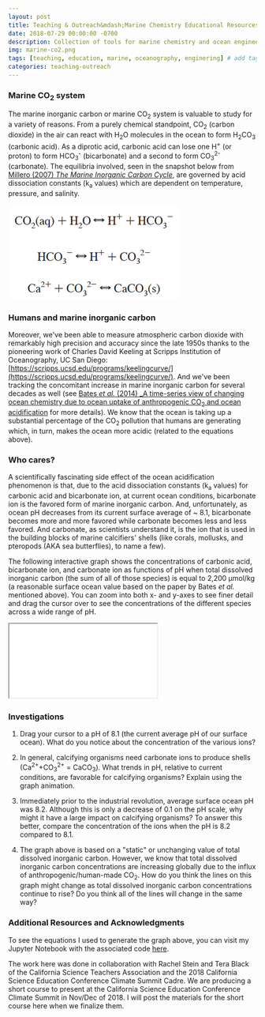 ```yaml
---
layout: post
title: Teaching & Outreach&mdash;Marine Chemistry Educational Resources
date: 2018-07-29 00:00:00 -0700
description: Collection of tools for marine chemistry and ocean engineering teaching
img: marine-co2.png
tags: [teaching, education, marine, oceanography, enginering] # add tag
categories: teaching-outreach
---
```


### Marine CO<sub>2</sub> system
The marine inorganic carbon or marine CO<sub>2</sub> system is valuable to study for a variety of reasons. From a purely chemical standpoint, CO<sub>2</sub> (carbon dioxide) in the air can react with H<sub>2</sub>O molecules in the ocean to form H<sub>2</sub>CO<sub>3</sub> (carbonic acid). As a diprotic acid, carbonic acid can lose one H<sup>+</sup> (or proton) to form HCO<sub>3</sub><sup>-</sup> (bicarbonate) and a second to form CO<sub>3</sub><sup>2-</sup> (carbonate). The equilibria involved, seen in the snapshot below from [Millero (2007) _The Marine Inorganic Carbon Cycle_](https://pubs.acs.org/doi/abs/10.1021/cr0503557), are governed by acid dissociation constants (k<sub>a</sub> values) which are dependent on temperature, pressure, and salinity.

![](../assets/img/for_posts/millero2007.png)

### Humans and marine inorganic carbon
Moreover, we've been able to measure atmospheric carbon dioxide with remarkably high precision and accuracy since the late 1950s thanks to the pioneering work of Charles David Keeling at Scripps Institution of Oceanography, UC San Diego: [https://scripps.ucsd.edu/programs/keelingcurve/](https://scripps.ucsd.edu/programs/keelingcurve/). And we've been tracking the concomitant increase in marine inorganic carbon for several decades as well (see [Bates _et al._ (2014) _A time-series view of changing ocean chemistry due to ocean uptake of anthropogenic CO<sub>2</sub> and ocean acidification](https://tos.org/oceanography/article/a-time-series-view-of-changing-ocean-chemistry-due-to-ocean-uptake-ofanthro) for more details). We know that the ocean is taking up a substantial percentage of the CO<sub>2</sub> pollution that humans are generating which, in turn, makes the ocean more acidic (related to the equations above).

### Who cares?
A scientifically fascinating side effect of the ocean acidification phenomenon is that, due to the acid dissociation constants (k<sub>a</sub> values) for carbonic acid and bicarbonate ion, at current ocean conditions, bicarbonate ion is the favored form of marine inorganic carbon. And, unfortunately, as ocean pH decreases from its current surface average of ~ 8.1, bicarbonate becomes more and more favored while carbonate becomes less and less favored. And carbonate, as scientists understand it, is the ion that is used in the building blocks of marine calcifiers' shells (like corals, mollusks, and pteropods (AKA sea butterflies), to name a few).

The following interactive graph shows the concentrations of carbonic acid, bicarbonate ion, and carbonate ion as functions of pH when total dissolved inorganic carbon (the sum of all of those species) is equal to 2,200 &mu;mol/kg (a reasonable surface ocean value based on the paper by Bates _et al._ mentioned above). You can zoom into both x- and y-axes to see finer detail and drag the cursor over to see the concentrations of the different species across a wide range of pH.

<div class="resp-container">
    <iframe class="resp-iframe" src="../interactive-pages/marine-co2-equil.html"></iframe>
</div>

### Investigations
1. Drag your cursor to a pH of 8.1 (the current average pH of our surface ocean).  What do you notice about the concentration of the various ions?

2. In general, calcifying organisms need carbonate ions to produce shells (Ca<sup>2+</sup>+CO<sub>3</sub><sup>2+</sup> = CaCO<sub>3</sub>). What trends in pH, relative to current conditions, are favorable for calcifying organisms? Explain using the graph animation.

3. Immediately prior to the industrial revolution, average surface ocean pH was 8.2. Although this is only a decrease of 0.1 on the pH scale, why might it have a large impact on calcifying organisms? To answer this better, compare the concentration of the ions when the pH is 8.2 compared to 8.1.

4. The graph above is based on a "static" or unchanging value of total dissolved inorganic carbon. However, we know that total dissolved inorganic carbon concentrations are increasing globally due to the influx of anthropogenic/human-made CO<sub>2</sub>. How do you think the lines on this graph might change as total dissolved inorganic carbon concentrations continue to rise? Do you think all of the lines will change in the same way?

### Additional Resources and Acknowledgments
To see the equations I used to generate the graph above, you can visit my Jupyter Notebook with the associated code [here](https://github.com/SUPScientist/Website-Analysis/blob/master/Teaching-Resources/Marine%20CO2%20Equilibria%2C%20Static.ipynb).

The work here was done in collaboration with Rachel Stein and Tera Black of the California Science Teachers Association and the 2018 California Science Education Conference Climate Summit Cadre. We are producing a short course to present at the California Science Education Conference Climate Summit in Nov/Dec of 2018. I will post the materials for the short course here when we finalize them.
